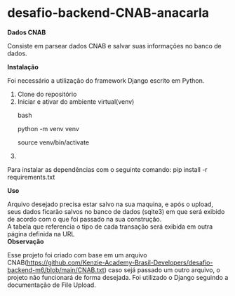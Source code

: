 # desafio-backend-CNAB-anacarla

**Dados CNAB**

Consiste em parsear dados CNAB e salvar suas informações no banco de dados.
<br>

**Instalação**

Foi necessário a utilização do framework Django escrito em Python.
<br>
<ol>
<li> Clone do repositório</li>
<li> Iniciar e ativar do ambiente virtual(venv)
<p>bash</p>
<p> python -m venv venv  </p>
<p> source venv/bin/activate  </p>
</li>
<li> </li>
</ol>

Para instalar as dependências com o seguinte comando:
pip install -r requirements.txt
<br>

**Uso**

Arquivo desejado precisa estar salvo na sua maquina, e após o upload, seus dados ficarão salvos no banco de dados (sqite3) em que será exibido de acordo com o que foi passado na sua construção.
<br>
A tabela que referencia o tipo de cada transação será exibida em outra página definida na URL
<br>
**Observação**

Esse projeto foi criado com base em um arquivo CNAB(https://github.com/Kenzie-Academy-Brasil-Developers/desafio-backend-m6/blob/main/CNAB.txt) caso sejá passado um outro arquivo, o projeto não funcionará de forma desejada. Foi utilizado o Django seguindo a documentação de File Upload. 



